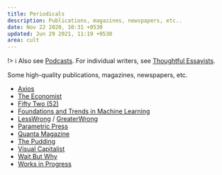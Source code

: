 ```yaml
---
title: Periodicals
description: Publications, magazines, newspapers, etc..
date: Nov 22 2020, 10:31 +0530
updated: Jun 29 2021, 11:19 +0530
area: cult
---
```


!> :information_source: Also see [Podcasts](/kb/podcasts). For individual writers, see [Thoughtful Essayists](/kb/thoughtful-essayists).

Some high-quality publications, magazines, newspapers, etc.

- [Axios](https://www.axios.com)
- [The Economist](https://www.economist.com)
- [Fifty Two (52)](https://fiftytwo.in)
- [Foundations and Trends in Machine Learning](https://www.nowpublishers.com/MAL)
- [LessWrong](https://www.lesswrong.com) / [GreaterWrong](https://www.greaterwrong.com)
- [Parametric Press](https://parametric.press)
- [Quanta Magazine](https://www.quantamagazine.org)
- [The Pudding](https://pudding.cool)
- [Visual Capitalist](https://www.visualcapitalist.com)
- [Wait But Why](https://waitbutwhy.com)
- [Works in Progress](https://worksinprogress.co)
